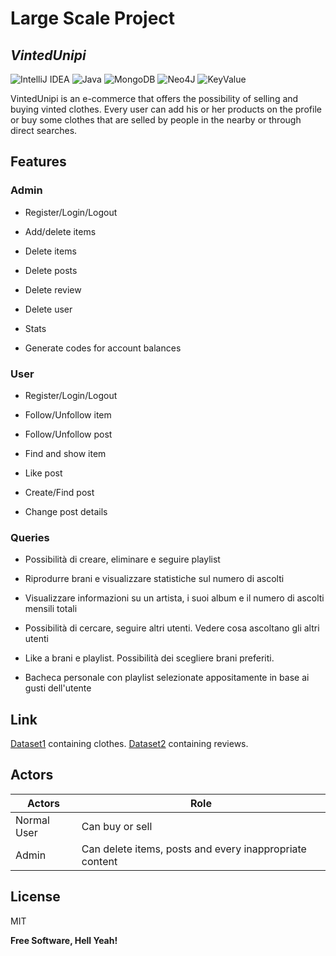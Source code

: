 # Large Scale Project
## _VintedUnipi_

![IntelliJ IDEA](https://img.shields.io/badge/IntelliJIDEA-000000.svg?style=for-the-badge&logo=intellij-idea&logoColor=white) ![Java](https://img.shields.io/badge/java-%23ED8B00.svg?style=for-the-badge&logo=java&logoColor=white) ![MongoDB](https://img.shields.io/badge/MongoDB-%234ea94b.svg?style=for-the-badge&logo=mongodb&logoColor=white) ![Neo4J](https://img.shields.io/badge/Neo4j-008CC1?style=for-the-badge&logo=neo4j&logoColor=white) ![KeyValue]()

VintedUnipi is an e-commerce that offers the possibility of selling and buying vinted clothes.
Every user can add his or her products on the profile or buy some clothes that are selled by people in the nearby or through direct searches. 

## Features

### Admin

- Register/Login/Logout

- Add/delete items 

- Delete items

- Delete posts

- Delete review

- Delete user

- Stats

- Generate codes for account balances


### User

- Register/Login/Logout

- Follow/Unfollow item

- Follow/Unfollow post

- Find and show item

- Like post

- Create/Find post

- Change post details
 

 ### Queries

- Possibilità di creare, eliminare e seguire playlist

- Riprodurre brani e visualizzare statistiche sul numero di ascolti

- Visualizzare informazioni su un artista, i suoi album e il numero di ascolti mensili totali

- Possibilità di cercare, seguire altri utenti. Vedere cosa ascoltano gli altri utenti

- Like a brani e playlist. Possibilità dei scegliere brani preferiti.

- Bacheca personale con playlist selezionate appositamente in base ai gusti dell'utente

## Link

[Dataset1] containing clothes.
[Dataset2] containing reviews.

## Actors

Actors  | Role
------------- | -------------
Normal User  | Can buy or sell
Admin | Can delete items, posts and every inappropriate content

## License

MIT

**Free Software, Hell Yeah!**

[//]: # (These are reference links used in the body of this note and get stripped out when the markdown processor does its job. There is no need to format nicely because it shouldn't be seen. Thanks SO - http://stackoverflow.com/questions/4823468/store-comments-in-markdown-syntax)

   [Dataset1]: <https://www.kaggle.com/agrigorev/clothing-dataset-full>
   
   [Dataset2]: <https://www.kaggle.com/asmaoueslati/womensclothingecommerce>
   
 
